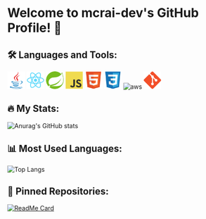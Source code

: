 # Welcome to mcrai-dev's GitHub Profile! 👋

## 🛠 Languages and Tools:
<p align="left">
  <img src="https://raw.githubusercontent.com/devicons/devicon/master/icons/java/java-original.svg" alt="java" width="40" height="40"/>
  <img src="https://raw.githubusercontent.com/devicons/devicon/master/icons/react/react-original.svg" alt="react" width="40" height="40"/>
  <img src="https://raw.githubusercontent.com/devicons/devicon/master/icons/spring/spring-original.svg" alt="spring" width="40" height="40"/>
  <img src="https://raw.githubusercontent.com/devicons/devicon/master/icons/javascript/javascript-original.svg" alt="javascript" width="40" height="40"/>
  <img src="https://raw.githubusercontent.com/devicons/devicon/master/icons/html5/html5-original.svg" alt="html5" width="40" height="40"/>
  <img src="https://raw.githubusercontent.com/devicons/devicon/master/icons/css3/css3-original.svg" alt="css3" width="40" height="40"/>
  <img src="https://raw.githubusercontent.com/devicons/devicon/master/icons/aws/aws-original.svg" alt="aws" width="40" height="40"/>
  <img src="https://raw.githubusercontent.com/devicons/devicon/master/icons/git/git-original.svg" alt="git" width="40" height="40"/>
</p>

## 🔥 My Stats:
![Anurag's GitHub stats](https://github-readme-stats.vercel.app/api?username=mcrai-dev&show_icons=true&theme=radical)

## 📊 Most Used Languages:
![Top Langs](https://github-readme-stats.vercel.app/api/top-langs/?username=mcrai-dev&layout=compact&theme=radical)

## 📌 Pinned Repositories:
[![ReadMe Card](https://github-readme-stats.vercel.app/api/pin/?username=mcrai-dev&repo=your-repo-name&theme=radical)](https://github.com/mcrai-dev/your-repo-name)
